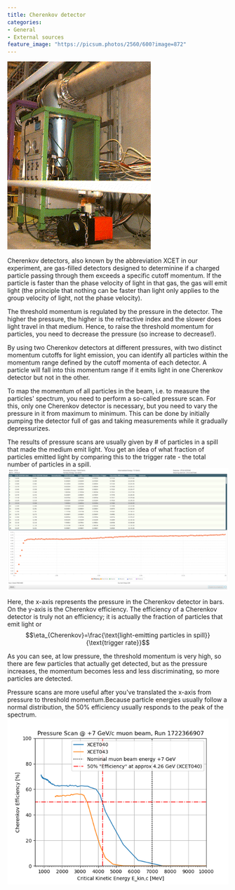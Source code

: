 ```yaml
---
title: Cherenkov detector
categories:
- General
- External sources
feature_image: "https://picsum.photos/2560/600?image=872"
---
```

![Basic Cherenkov](/assets/images/xcet.gif)

Cherenkov detectors, also known by the abbreviation XCET in our experiment, are gas-filled detectors designed to determinine if a charged particle passing through them exceeds a specific cutoff momentum. If the particle is faster than the phase velocity of light in that gas, the gas will emit light (the principle that nothing can be faster than light only applies to the group velocity of light, not the phase velocity).

The threshold momentum is regulated by the pressure in the detector. The higher the pressure, the higher is the refractive index and the slower does light travel in that medium. Hence, to raise the threshold momentum for particles, you need to decrease the pressure (so increase to decrease!).

By using two Cherenkov detectors at different pressures, with two distinct momentum cutoffs for light emission, you can identify all particles within the momentum range defined by the cutoff momenta of each detector. A particle will fall into this momentum range if it emits light in one Cherenkov detector but not in the other.

To map the momentum of all particles in the beam, i.e. to measure the particles' spectrum, you need to perform a so-called pressure scan. For this, only one Cherenkov detector is necessary, but you need to vary the pressure in it from maximum to minimum. This can be done by initially pumping the detector full of gas and taking measurements while it gradually depressurizes.

The results of pressure scans are usually given by # of particles in a spill that made the medium emit light. You get an idea of what fraction of particles emitted light by comparing this to the trigger rate - the total number of particles in a spill.
![Pressure scan](/assets/images/che.png)

Here, the x-axis represents the pressure in the Cherenkov detector in bars. On the y-axis is the Cherenkov efficiency.
The efficiency of a Cherenkov detector is truly not an efficiency; it is actually the fraction of particles that emit light or
$$\eta_{Cherenkov}=\frac{\text{light-emitting particles in spill}}{\text{trigger rate}}$$

As you can see, at low pressure, the threshold momentum is very high, so there are few particles that actually get detected, but as the pressure increases, the momentum becomes less and less discriminating, so more particles are detected.

Pressure scans are more useful after you've translated the x-axis from pressure to threshold momentum.Because particle energies usually follow a normal distribution, the 50% efficiency usually responds to the peak of the spectrum.
![Pressure scan after calculations](/assets/images/pre.png)
